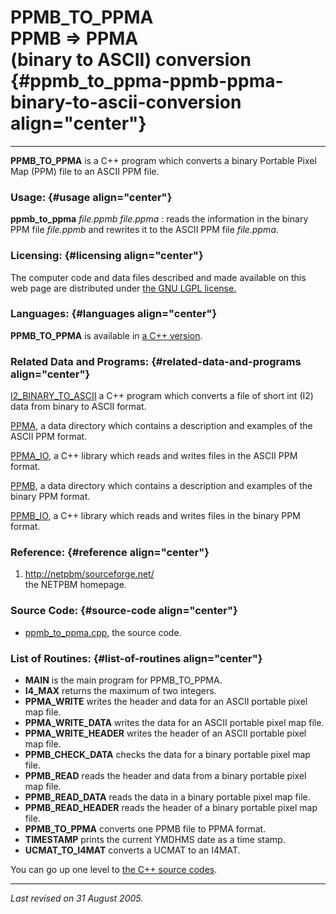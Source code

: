 PPMB\_TO\_PPMA\
PPMB =&gt; PPMA\
(binary to ASCII) conversion {#ppmb_to_ppma-ppmb-ppma-binary-to-ascii-conversion align="center"}
============================

------------------------------------------------------------------------

**PPMB\_TO\_PPMA** is a C++ program which converts a binary Portable
Pixel Map (PPM) file to an ASCII PPM file.

### Usage: {#usage align="center"}

 **ppmb\_to\_ppma** *file.ppmb* *file.ppma* 
:   reads the information in the binary PPM file *file.ppmb* and
    rewrites it to the ASCII PPM file *file.ppma*.

### Licensing: {#licensing align="center"}

The computer code and data files described and made available on this
web page are distributed under [the GNU LGPL
license.](../../txt/gnu_lgpl.txt)

### Languages: {#languages align="center"}

**PPMB\_TO\_PPMA** is available in [a C++
version](../../master/ppmb_to_ppma/ppmb_to_ppma.md).

### Related Data and Programs: {#related-data-and-programs align="center"}

[I2\_BINARY\_TO\_ASCII](../../master/i2_binary_to_ascii/i2_binary_to_ascii.md)
a C++ program which converts a file of short int (I2) data from binary
to ASCII format.

[PPMA](../../data/ppma/ppma.md), a data directory which contains a
description and examples of the ASCII PPM format.

[PPMA\_IO](../../master/ppma_io/ppma_io.md), a C++ library which
reads and writes files in the ASCII PPM format.

[PPMB](../../data/ppmb/ppmb.md), a data directory which contains a
description and examples of the binary PPM format.

[PPMB\_IO](../../master/ppmb_io/ppmb_io.md), a C++ library which
reads and writes files in the binary PPM format.

### Reference: {#reference align="center"}

1.  [http://netpbm/sourceforge.net/](http://netpbm.sourceforge.net/)\
    the NETPBM homepage.

### Source Code: {#source-code align="center"}

-   [ppmb\_to\_ppma.cpp](ppmb_to_ppma.cpp), the source code.

### List of Routines: {#list-of-routines align="center"}

-   **MAIN** is the main program for PPMB\_TO\_PPMA.
-   **I4\_MAX** returns the maximum of two integers.
-   **PPMA\_WRITE** writes the header and data for an ASCII portable
    pixel map file.
-   **PPMA\_WRITE\_DATA** writes the data for an ASCII portable pixel
    map file.
-   **PPMA\_WRITE\_HEADER** writes the header of an ASCII portable pixel
    map file.
-   **PPMB\_CHECK\_DATA** checks the data for a binary portable pixel
    map file.
-   **PPMB\_READ** reads the header and data from a binary portable
    pixel map file.
-   **PPMB\_READ\_DATA** reads the data in a binary portable pixel map
    file.
-   **PPMB\_READ\_HEADER** reads the header of a binary portable pixel
    map file.
-   **PPMB\_TO\_PPMA** converts one PPMB file to PPMA format.
-   **TIMESTAMP** prints the current YMDHMS date as a time stamp.
-   **UCMAT\_TO\_I4MAT** converts a UCMAT to an I4MAT.

You can go up one level to [the C++ source codes](../cpp_src.md).

------------------------------------------------------------------------

*Last revised on 31 August 2005.*
